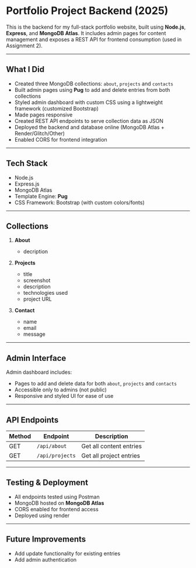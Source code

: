 # Portfolio Project Backend (2025)

This is the backend for my full-stack portfolio website, built using **Node.js**, **Express**, and **MongoDB Atlas**. It includes admin pages for content management and exposes a REST API for frontend consumption (used in Assignment 2).

---

## What I Did

- Created three MongoDB collections: `about`, `projects` and `contacts`
- Built admin pages using **Pug** to add and delete entries from both collections
- Styled admin dashboard with custom CSS using a lightweight framework (customized Bootstrap)
- Made pages responsive
- Created REST API endpoints to serve collection data as JSON
- Deployed the backend and database online (MongoDB Atlas + Render/Glitch/Other)
- Enabled CORS for frontend integration

---

## Tech Stack

- Node.js
- Express.js
- MongoDB Atlas
- Template Engine: **Pug**
- CSS Framework: Bootstrap (with custom colors/fonts)

---

## Collections

1. **About**
   - decription

2. **Projects**
   - title
   - screenshot
   - description
   - technologies used
   - project URL 

3. **Contact**
   - name
   - email
   - message
  

---

## Admin Interface

Admin dashboard includes:
- Pages to add and delete data for both `about`, `projects` and `contacts`
- Accessible only to admins (not public)
- Responsive and styled UI for ease of use

---

## API Endpoints

| Method | Endpoint           | Description             |
|--------|--------------------|-------------------------|
| GET    | `/api/about`    | Get all content entries |
| GET    | `/api/projects`      | Get all project entries   |

---

## Testing & Deployment

- All endpoints tested using Postman
- MongoDB hosted on **MongoDB Atlas**
- CORS enabled for frontend access
- Deployed using render

---

## Future Improvements

- Add update functionality for existing entries
- Add admin authentication
